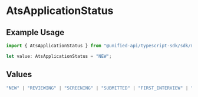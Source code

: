 # AtsApplicationStatus

## Example Usage

```typescript
import { AtsApplicationStatus } from "@unified-api/typescript-sdk/sdk/models/shared";

let value: AtsApplicationStatus = "NEW";
```

## Values

```typescript
"NEW" | "REVIEWING" | "SCREENING" | "SUBMITTED" | "FIRST_INTERVIEW" | "SECOND_INTERVIEW" | "THIRD_INTERVIEW" | "BACKGROUND_CHECK" | "OFFERED" | "ACCEPTED" | "HIRED" | "REJECTED" | "DECLINED" | "WITHDRAWN"
```